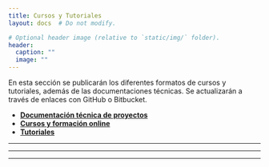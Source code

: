```yaml
---
title: Cursos y Tutoriales
layout: docs  # Do not modify.

# Optional header image (relative to `static/img/` folder).
header:
  caption: ""
  image: ""
---
```


En esta sección se publicarán los diferentes formatos de cursos y tutoriales, además de las documentaciones técnicas. Se actualizarán a través de enlaces con GitHub o Bitbucket.

* **[Documentación técnica de proyectos](../proyectos/)**
* **[Cursos y formación online](../courses/#google-analytics)**
* **[Tutoriales](../tutorial/)**

***
***
***
